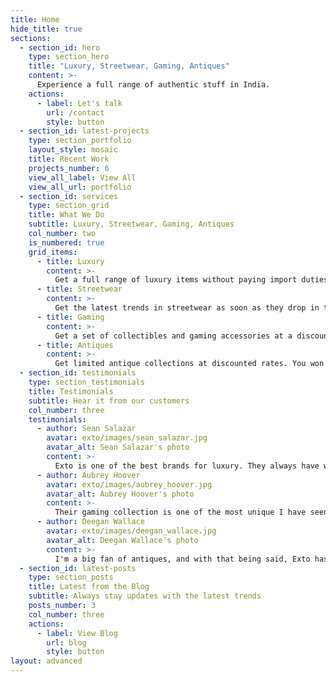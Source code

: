 ```yaml
---
title: Home
hide_title: true
sections:
  - section_id: hero
    type: section_hero
    title: "Luxury, Streetwear, Gaming, Antiques"
    content: >-
      Experience a full range of authentic stuff in India.
    actions:
      - label: Let's talk
        url: /contact
        style: button
  - section_id: latest-projects
    type: section_portfolio
    layout_style: mosaic
    title: Recent Work
    projects_number: 6
    view_all_label: View All
    view_all_url: portfolio
  - section_id: services
    type: section_grid
    title: What We Do
    subtitle: Luxury, Streetwear, Gaming, Antiques
    col_number: two
    is_numbered: true
    grid_items:
      - title: Luxury
        content: >-
          Get a full range of luxury items without paying import duties or taxes. Verified by acclaimed brands.
      - title: Streetwear
        content: >-
          Get the latest trends in streetwear as soon as they drop in the market.
      - title: Gaming
        content: >-
          Get a set of collectibles and gaming accessories at a discounted rate.
      - title: Antiques
        content: >-
          Get limited antique collections at discounted rates. You won't find them anywhere else!
  - section_id: testimonials
    type: section_testimonials
    title: Testimonials
    subtitle: Hear it from our customers
    col_number: three
    testimonials:
      - author: Sean Salazar
        avatar: exto/images/sean_salazar.jpg
        avatar_alt: Sean Salazar's photo
        content: >-
          Exto is one of the best brands for luxury. They always have what you want. Also, all the items are verified. Shopping with them has a unique experience. Definitely give it a try you won;t regret it!
      - author: Aubrey Hoover
        avatar: exto/images/aubrey_hoover.jpg
        avatar_alt: Aubrey Hoover's photo
        content: >-
          Their gaming collection is one of the most unique I have seen. They always deliver high quality products and services. I have been a huge fan of their exclusive collection for more than 2 years.
      - author: Deegan Wallace
        avatar: exto/images/deegan_wallace.jpg
        avatar_alt: Deegan Wallace's photo
        content: >-
          I'm a big fan of antiques, and with that being said, Exto has one of the most exclusive antiques collection I have ever seen. They always deliver on time and have the best customer experience. It has been a pleasure buying from Exto.
  - section_id: latest-posts
    type: section_posts
    title: Latest from the Blog
    subtitle: Always stay updates with the latest trends
    posts_number: 3
    col_number: three
    actions:
      - label: View Blog
        url: blog
        style: button
layout: advanced
---
```

